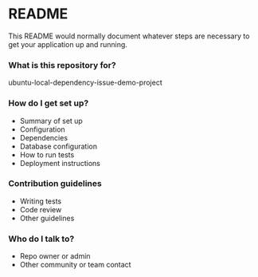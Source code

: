 # README #

This README would normally document whatever steps are necessary to get your application up and running.

### What is this repository for? ###

ubuntu-local-dependency-issue-demo-project

### How do I get set up? ###

* Summary of set up
* Configuration
* Dependencies
* Database configuration
* How to run tests
* Deployment instructions

### Contribution guidelines ###

* Writing tests
* Code review
* Other guidelines

### Who do I talk to? ###

* Repo owner or admin
* Other community or team contact